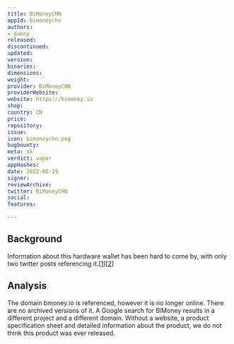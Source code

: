 ```yaml
---
title: BiMoneyCHN
appId: bimoneychn
authors:
- danny
released: 
discontinued: 
updated: 
version: 
binaries: 
dimensions: 
weight: 
provider: BiMoneyCHN
providerWebsite: 
website: https://bimoney.io
shop: 
country: CN
price: 
repository: 
issue: 
icon: bimoneychn.png
bugbounty: 
meta: ok
verdict: vapor
appHashes: 
date: 2022-05-19
signer: 
reviewArchive: 
twitter: BiMoneyCHN
social: 
features: 

---
```


## Background 

Information about this hardware wallet has been hard to come by, with only two twitter posts referencing it.[[1](https://twitter.com/BiMoneyCHN/status/1049210366620835840)][[2](https://twitter.com/SwftCoin/status/1067915429560049664)] 

## Analysis 

The domain bmoney.io is referenced, however it is no longer online. There are no archived versions of it. A Google search for BiMoney results in a different project and a different domain. Without a website, a product specification sheet and detailed information about the product, we do not think this product was ever released.


